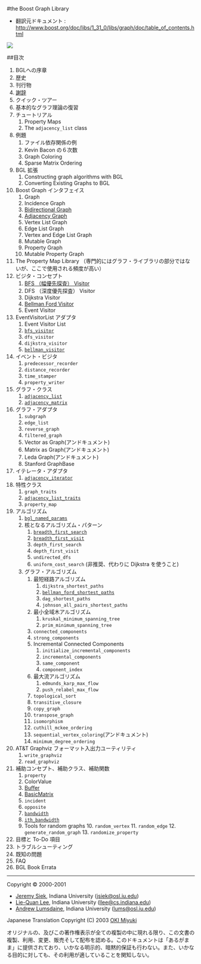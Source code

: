 #the Boost Graph Library

- 翻訳元ドキュメント : <http://www.boost.org/doc/libs/1_31_0/libs/graph/doc/table_of_contents.html>


![](http://www.boost.org/doc/libs/1_31_0/libs/graph/doc/bgl-cover.jpg)


##目次

1. BGLへの序章
2. 歴史
3. 刊行物
4. [謝辞](./graph/acknowledgements.md)
5. クイック・ツアー
6. 基本的なグラフ理論の復習
7. チュートリアル
	1. Property Maps
	2. The `adjacency_list` class
8. 例題
	1. ファイル依存関係の例
	2. Kevin Bacon の６次数
	3. Graph Coloring
	4. Sparse Matrix Ordering
9. BGL 拡張
	1. Constructing graph algorithms with BGL
	2. Converting Existing Graphs to BGL
10. Boost Graph インタフェイス
	1. Graph
	2. Incidence Graph
	3. [Bidirectional Graph](./graph/BidirectionalGraph.md)
	4. [Adjacency Graph](./graph/AdjacencyGraph.md)
	5. Vertex List Graph
	6. Edge List Graph
	7. Vertex and Edge List Graph
	8. Mutable Graph
	9. Property Graph
	10. Mutable Property Graph
11. The Property Map Library （専門的にはグラフ・ライブラリの部分ではないが、ここで使用される頻度が高い）
12. ビジタ・コンセプト
	1. [BFS （幅優先探査） Visitor](./graph/BFSVisitor.md)
	2. DFS （深度優先探査） Visitor
	3. Dijkstra Visitor
	4. [Bellman Ford Visitor](./graph/BellmanFordVisitor.md)
	5. Event Visitor
13. EventVisitorList アダプタ
	1. Event Visitor List
	2. [`bfs_visitor`](./graph/bfs_visitor.md)
	3. `dfs_visitor`
	4. `dijkstra_visitor`
	5. [`bellman_visitor`](./graph/bellman_visitor.md)
14. イベント・ビジタ
	1. `predecessor_recorder`
	2. `distance_recorder`
	3. `time_stamper`
	4. `property_writer`
15. グラフ・クラス
	1. [`adjacency_list`](./graph/adjacency_list.md)
	2. [`adjacency_matrix`](./graph/adjacency_matrix.md)
16. グラフ・アダプタ
	1. `subgraph`
	2. `edge_list`
	3. `reverse_graph`
	4. `filtered_graph`
	5. Vector as Graph(アンドキュメント)
	6. Matrix as Graph(アンドキュメント)
	7. Leda Graph(アンドキュメント)
	8. Stanford GraphBase
17. イテレータ・アダプタ
	1. [`adjacency_iterator`](./graph/adjacency_iterator.md)
18. 特性クラス
	1. `graph_traits`
	2. [`adjacency_list_traits`](./graph/adjacency_list_traits.md)
	3. `property_map`
19. アルゴリズム
	1. [`bgl_named_params`](./graph/bgl_named_params.md)
	2. 核となるアルゴリズム・パターン
		1. [`breadth_first_search`](./graph/breadth_first_search.md)
		2. [`breadth_first_visit`](./graph/breadth_first_visit.md)
		3. `depth_first_search`
		4. `depth_first_visit`
		5. `undirected_dfs`
		6. `uniform_cost_search` (非推奨、代わりに Dijkstra を使うこと)
	3. グラフ・アルゴリズム
		1. 最短経路アルゴリズム
			1. `dijkstra_shortest_paths`
			2. [`bellman_ford_shortest_paths`](./graph/bellman_ford_shortest_paths.md)
			3. `dag_shortest_paths`
			4. `johnson_all_pairs_shortest_paths`
		2. 最小全域木アルゴリズム
			1. `kruskal_minimum_spanning_tree`
			2. `prim_minimum_spanning_tree`
		3. `connected_components`
		4. `strong_components`
		5. Incremental Connected Components
			1. `initialize_incremental_components`
			2. `incremental_components`
			3. `same_component`
			4. `component_index`
		6. 最大流アルゴリズム
			1. `edmunds_karp_max_flow`
			2. `push_relabel_max_flow`
		7. `topological_sort`
		8. `transitive_closure`
		9. `copy_graph`
		10. `transpose_graph`
		11. `isomorphism`
		12. `cuthill_mckee_ordering`
		13. `sequential_vertex_coloring`(アンドキュメント)
		14. `minimum_degree_ordering`
20. AT&T Graphviz フォーマット入出力ユーティリティ
	1. `write_graphviz`
	2. `read_graphviz`
21. 補助コンセプト、補助クラス、補助関数
	1. `property`
	2. ColorValue
	3. [Buffer](./graph/Buffer.md)
	4. [BasicMatrix](./graph/BasicMatrix.md)
	5. `incident`
	6. `opposite`
	7. [`bandwidth`](./graph/bandwidth.md)
	8. [`ith_bandwidth`](./graph/bandwidth.md)
	9. Tools for random graphs
		10. `random_vertex`
		11. `random_edge`
		12. `generate_random_graph`
		13. `randomize_property`
22. 目標と To-Do 項目
23. トラブルシューティング
24. 既知の問題
25. FAQ
26. BGL Book Errata


***
Copyright © 2000-2001

- [Jeremy Siek](http://www.boost.org/doc/libs/1_31_0/people/jeremy_siek.htm), Indiana University (<jsiek@osl.iu.edu>)
- [Lie-Quan Lee](http://www.boost.org/doc/libs/1_31_0/people/liequan_lee.htm), Indiana University (<llee@cs.indiana.edu>)
- [Andrew Lumsdaine](http://www.osl.iu.edu/~lums), Indiana University (<lums@osl.iu.edu>)

Japanese Translation Copyright (C) 2003 [OKI Miyuki](oki_miyuki@cppll.jp)

オリジナルの、及びこの著作権表示が全ての複製の中に現れる限り、この文書の複製、利用、変更、販売そして配布を認める。このドキュメントは「あるがまま」に提供されており、いかなる明示的、暗黙的保証も行わない。また、いかなる目的に対しても、その利用が適していることを関知しない。

